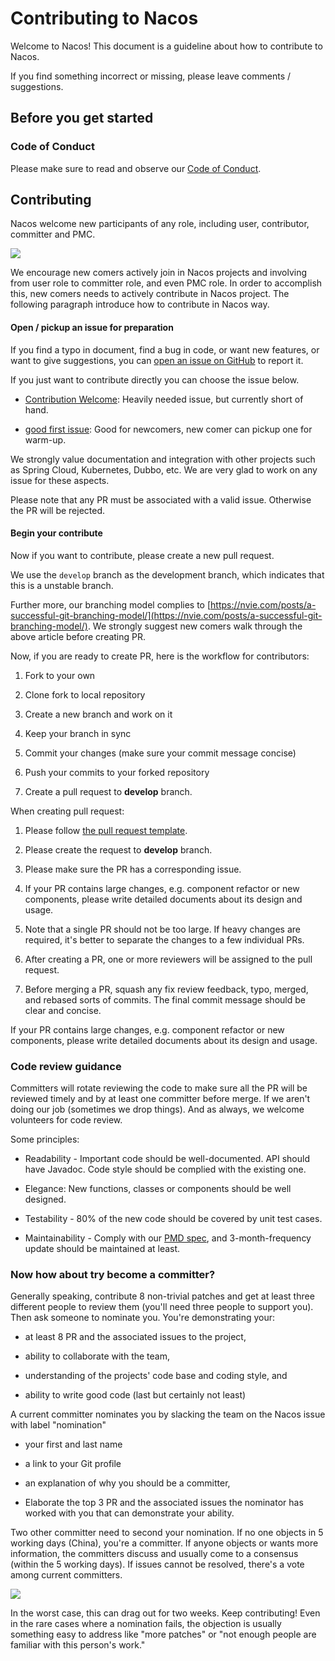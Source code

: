 # Contributing to Nacos

Welcome to Nacos! This document is a guideline about how to contribute to Nacos.

If you find something incorrect or missing, please leave comments / suggestions.

## Before you get started

### Code of Conduct

Please make sure to read and observe our [Code of Conduct](./CODE_OF_CONDUCT.md).

## Contributing

Nacos welcome new participants of any role, including user, contributor, committer and PMC.

![](http://acm-public.oss-cn-hangzhou.aliyuncs.com/contributor_definition.png)


We encourage new comers actively join in Nacos projects and involving from user role to committer role, and even PMC role. In order to accomplish this, new comers needs to actively contribute in Nacos project. The following paragraph introduce how to contribute in Nacos way.

#### Open / pickup an issue for preparation

If you find a typo in document, find a bug in code, or want new features, or want to give suggestions, you can [open an issue on GitHub](https://github.com/alibaba/Nacos/issues/new) to report it.

If you just want to contribute directly you can choose the issue below.

-   [Contribution Welcome](https://github.com/alibaba/nacos/labels/contribution%20welcome): Heavily needed issue, but currently short of hand.
    
-   [good first issue](https://github.com/alibaba/nacos/labels/good%20first%20issue): Good for newcomers, new comer can pickup one for warm-up.
    

We strongly value documentation and integration with other projects such as Spring Cloud, Kubernetes, Dubbo, etc. We are very glad to work on any issue for these aspects.

Please note that any PR must be associated with a valid issue. Otherwise the PR will be rejected.

#### Begin your contribute

Now if you want to contribute, please create a new pull request.

We use the `develop` branch as the development branch, which indicates that this is a unstable branch.

Further more, our branching model complies to [https://nvie.com/posts/a-successful-git-branching-model/](https://nvie.com/posts/a-successful-git-branching-model/). We strongly suggest new comers walk through the above article before creating PR.

Now, if you are ready to create PR, here is the workflow for contributors:

1.  Fork to your own
    
2.  Clone fork to local repository
    
3.  Create a new branch and work on it
    
4.  Keep your branch in sync
    
5.  Commit your changes (make sure your commit message concise)
    
6.  Push your commits to your forked repository
    
7.  Create a pull request to **develop** branch.
    

When creating pull request:

1.  Please follow [the pull request template](./.github/PULL_REQUEST_TEMPLATE.md).
    
2.  Please create the request to **develop** branch.
    
3.  Please make sure the PR has a corresponding issue.
    
4.  If your PR contains large changes, e.g. component refactor or new components, please write detailed documents about its design and usage.
    
5.  Note that a single PR should not be too large. If heavy changes are required, it's better to separate the changes to a few individual PRs.
    
6.  After creating a PR, one or more reviewers will be assigned to the pull request.
    
7.  Before merging a PR, squash any fix review feedback, typo, merged, and rebased sorts of commits. The final commit message should be clear and concise.
    

If your PR contains large changes, e.g. component refactor or new components, please write detailed documents about its design and usage.

### Code review guidance

Committers will rotate reviewing the code to make sure all the PR will be reviewed timely and by at least one committer before merge. If we aren't doing our job (sometimes we drop things). And as always, we welcome volunteers for code review.

Some principles:

-   Readability - Important code should be well-documented. API should have Javadoc. Code style should be complied with the existing one.
    
-   Elegance: New functions, classes or components should be well designed.
    
-   Testability - 80% of the new code should be covered by unit test cases.
    
-   Maintainability - Comply with our [PMD spec](style/codeStyle.md), and 3-month-frequency update should be maintained at least.
    

### Now how about try become a committer?

Generally speaking, contribute 8 non-trivial patches and get at least three different people to review them (you'll need three people to support you). Then ask someone to nominate you. You're demonstrating your:

-   at least 8 PR and the associated issues to the project,
    
-   ability to collaborate with the team,
    
-   understanding of the projects' code base and coding style, and
    
-   ability to write good code (last but certainly not least)
    

A current committer nominates you by slacking the team on the Nacos issue with label "nomination"

-   your first and last name
    
-   a link to your Git profile
    
-   an explanation of why you should be a committer,
    
-   Elaborate the top 3 PR and the associated issues the nominator has worked with you that can demonstrate your ability.
    

Two other committer need to second your nomination. If no one objects in 5 working days (China), you're a committer. If anyone objects or wants more information, the committers discuss and usually come to a consensus (within the 5 working days). If issues cannot be resolved, there's a vote among current committers.

![](http://acm-public.oss-cn-hangzhou.aliyuncs.com/nomination_process.png)

In the worst case, this can drag out for two weeks. Keep contributing! Even in the rare cases where a nomination fails, the objection is usually something easy to address like "more patches" or "not enough people are familiar with this person's work."
